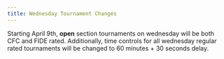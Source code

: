 ```yaml
---
title: Wednesday Tournament Changes
---
```


Starting April 9th, **open** section tournaments on wednesday will be both CFC and FIDE rated. 
Additionally, time controls for all wednesday regular rated tournaments will be changed to 60 minutes + 30 seconds delay. 
